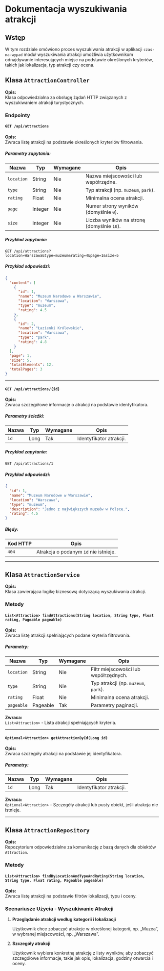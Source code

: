 

# Dokumentacja wyszukiwania atrakcji


## Wstęp

W tym rozdziale omówiono proces wyszukiwania atrakcji w aplikacji `czas-na-wypad` moduł wyszukiwania atrakcji umożliwia użytkownikom odnajdywanie interesujących miejsc na podstawie określonych kryteriów, takich jak lokalizacja, typ atrakcji czy ocena.



## Klasa `AttractionController`


**Opis:**  
Klasa odpowiedzialna za obsługę żądań HTTP związanych z wyszukiwaniem atrakcji turystycznych.

### Endpointy

#### `GET /api/attractions`

**Opis:**  
Zwraca listę atrakcji na podstawie określonych kryteriów filtrowania.

##### Parametry zapytania:

| Nazwa       | Typ     | Wymagane | Opis                                         |
|-------------|---------|----------|----------------------------------------------|
| `location`  | String  | Nie       | Nazwa miejscowości lub współrzędne.          |
| `type`      | String  | Nie       | Typ atrakcji (np. `muzeum`, `park`).         |
| `rating`    | Float   | Nie       | Minimalna ocena atrakcji.                    |
| `page`      | Integer | Nie       | Numer strony wyników (domyślnie `0`).        |
| `size`      | Integer | Nie       | Liczba wyników na stronę (domyślnie `10`).   |

##### Przykład zapytania:
```http
GET /api/attractions?location=Warszawa&type=muzeum&rating=4&page=1&size=5
```

##### Przykład odpowiedzi:
```json
{
  "content": [
    {
      "id": 1,
      "name": "Muzeum Narodowe w Warszawie",
      "location": "Warszawa",
      "type": "muzeum",
      "rating": 4.5
    },
    {
      "id": 2,
      "name": "Łazienki Królewskie",
      "location": "Warszawa",
      "type": "park",
      "rating": 4.8
    }
  ],
  "page": 1,
  "size": 5,
  "totalElements": 12,
  "totalPages": 3
}
```

---

#### `GET /api/attractions/{id}`

**Opis:**  
Zwraca szczegółowe informacje o atrakcji na podstawie identyfikatora.

##### Parametry ścieżki:

| Nazwa  | Typ  | Wymagane | Opis                     |
|--------|------|----------|--------------------------|
| `id`   | Long | Tak       | Identyfikator atrakcji.  |

##### Przykład zapytania:
```http
GET /api/attractions/1
```

##### Przykład odpowiedzi:
```json
{
  "id": 1,
  "name": "Muzeum Narodowe w Warszawie",
  "location": "Warszawa",
  "type": "muzeum",
  "description": "Jedno z największych muzeów w Polsce.",
  "rating": 4.5
}
```

##### Błędy:

| Kod HTTP | Opis                              |
|----------|-----------------------------------|
| `404`    | Atrakcja o podanym `id` nie istnieje. |

---

## Klasa `AttractionService`



**Opis:**  
Klasa zawierająca logikę biznesową dotyczącą wyszukiwania atrakcji.

### Metody

#### `List<Attraction> findAttractions(String location, String type, Float rating, Pageable pageable)`

**Opis:**  
Zwraca listę atrakcji spełniających podane kryteria filtrowania.

##### Parametry:

| Nazwa       | Typ      | Wymagane | Opis                                    |
|-------------|----------|----------|-----------------------------------------|
| `location`  | String   | Nie       | Filtr miejscowości lub współrzędnych.   |
| `type`      | String   | Nie       | Typ atrakcji (np. `muzeum`, `park`).    |
| `rating`    | Float    | Nie       | Minimalna ocena atrakcji.               |
| `pageable`  | Pageable | Tak       | Parametry paginacji.                    |

**Zwraca:**  
`List<Attraction>` - Lista atrakcji spełniających kryteria.

---

#### `Optional<Attraction> getAttractionById(Long id)`

**Opis:**  
Zwraca szczegóły atrakcji na podstawie jej identyfikatora.

##### Parametry:

| Nazwa  | Typ  | Wymagane | Opis                    |
|--------|------|----------|-------------------------|
| `id`   | Long | Tak       | Identyfikator atrakcji. |

**Zwraca:**  
`Optional<Attraction>` - Szczegóły atrakcji lub pusty obiekt, jeśli atrakcja nie istnieje.

---

## Klasa `AttractionRepository`


**Opis:**  
Repozytorium odpowiedzialne za komunikację z bazą danych dla obiektów `Attraction`.

### Metody

#### `List<Attraction> findByLocationAndTypeAndRating(String location, String type, Float rating, Pageable pageable)`

**Opis:**  
Zwraca listę atrakcji na podstawie filtrów lokalizacji, typu i oceny.


### Scenariusze Użycia - Wyszukiwanie Atrakcji


1. **Przeglądanie atrakcji według kategorii i lokalizacji**

      Użytkownik chce zobaczyć atrakcje w określonej kategorii, np. „Muzea”, w wybranej miejscowości, np. „Warszawa”.

2. **Szczegóły atrakcji**

      Użytkownik wybiera konkretną atrakcję z listy wyników, aby zobaczyć szczegółowe informacje, takie jak opis, lokalizacja, godziny otwarcia i oceny.


